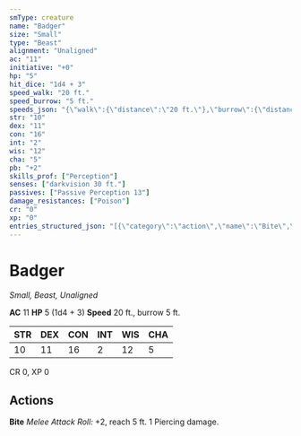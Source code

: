 ```yaml
---
smType: creature
name: "Badger"
size: "Small"
type: "Beast"
alignment: "Unaligned"
ac: "11"
initiative: "+0"
hp: "5"
hit_dice: "1d4 + 3"
speed_walk: "20 ft."
speed_burrow: "5 ft."
speeds_json: "{\"walk\":{\"distance\":\"20 ft.\"},\"burrow\":{\"distance\":\"5 ft.\"}}"
str: "10"
dex: "11"
con: "16"
int: "2"
wis: "12"
cha: "5"
pb: "+2"
skills_prof: ["Perception"]
senses: ["darkvision 30 ft."]
passives: ["Passive Perception 13"]
damage_resistances: ["Poison"]
cr: "0"
xp: "0"
entries_structured_json: "[{\"category\":\"action\",\"name\":\"Bite\",\"text\":\"*Melee Attack Roll:* +2, reach 5 ft. 1 Piercing damage.\",\"kind\":\"Melee Attack Roll\",\"to_hit\":\"+2\",\"range\":\"5 ft\"}]"
---
```


# Badger
*Small, Beast, Unaligned*

**AC** 11
**HP** 5 (1d4 + 3)
**Speed** 20 ft., burrow 5 ft.

| STR | DEX | CON | INT | WIS | CHA |
| --- | --- | --- | --- | --- | --- |
| 10 | 11 | 16 | 2 | 12 | 5 |

CR 0, XP 0

## Actions

**Bite**
*Melee Attack Roll:* +2, reach 5 ft. 1 Piercing damage.
